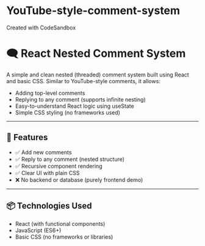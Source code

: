 # YouTube-style-comment-system
Created with CodeSandbox
# 🗨️ React Nested Comment System

A simple and clean nested (threaded) comment system built using React and basic CSS. Similar to YouTube-style comments, it allows:

- Adding top-level comments
- Replying to any comment (supports infinite nesting)
- Easy-to-understand React logic using useState
- Simple CSS styling (no frameworks used)

---

## 🚀 Features

- ✅ Add new comments
- ✅ Reply to any comment (nested structure)
- ✅ Recursive component rendering
- ✅ Clear UI with plain CSS
- ❌ No backend or database (purely frontend demo)

---

## 📦 Technologies Used

- React (with functional components)
- JavaScript (ES6+)
- Basic CSS (no frameworks or libraries)



